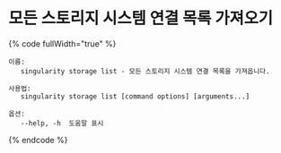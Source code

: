 # 모든 스토리지 시스템 연결 목록 가져오기

{% code fullWidth="true" %}
```
이름:
   singularity storage list - 모든 스토리지 시스템 연결 목록을 가져옵니다.

사용법:
   singularity storage list [command options] [arguments...]

옵션:
   --help, -h  도움말 표시
```
{% endcode %}